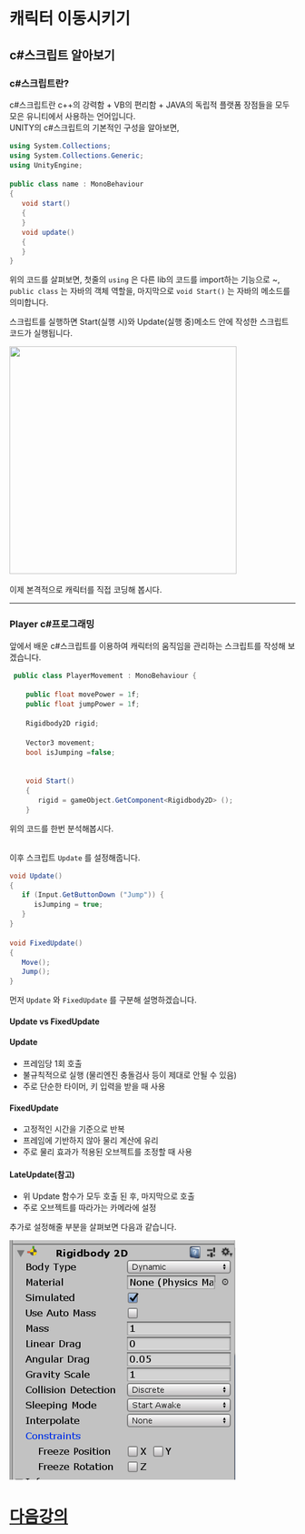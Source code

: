 # 캐릭터 이동시키기

  ## c#스크립트 알아보기
  
  ### c#스크립트란? 
 c#스크립트란 c++의 강력함 + VB의 편리함 + JAVA의 독립적 플랫폼 장점들을 모두 모은 유니티에서 사용하는 언어입니다.    
  UNITY의 c#스크립트의 기본적인 구성을 알아보면,  
   ```c#
   using System.Collections;
   using System.Collections.Generic;
   using UnityEngine;
   
   public class name : MonoBehaviour
   {
      void start()
      {
      }
      void update()
      {
      }
   }
```
  위의 코드를 살펴보면, 첫줄의 `using` 은 다른 lib의 코드를 import하는 기능으로 ~, `public class` 는 자바의 객체 역할을, 마지막으로 `void Start()` 는 자바의 메소드를 의미합니다.
  
  스크립트를 실행하면 Start(실행 시)와 Update(실행 중)메소드 안에 작성한 스크립트 코드가 실행됩니다.
  
<img src = "https://user-images.githubusercontent.com/48755297/87010803-11a57280-c202-11ea-8c04-b529f2e85ef1.PNG" width="400" height="400">

  
  이제 본격적으로 캐릭터를 직접 코딩해 봅시다.  
  
  ***
   ### Player c#프로그래밍
  
   앞에서 배운 c#스크립트를 이용하여 캐릭터의 움직임을 관리하는 스크립트를 작성해 보겠습니다.
   ```c#
    public class PlayerMovement : MonoBehaviour {
    
       public float movePower = 1f;
       public float jumpPower = 1f;
       
       Rigidbody2D rigid;
       
       Vector3 movement;
       bool isJumping =false;
       
       
       void Start()
       {
          rigid = gameObject.GetComponent<Rigidbody2D> ();
       }
```
   위의 코드를 한번 분석해봅시다.
   
   
   <br>이후 스크립트 `Update` 를 설정해줍니다.
   ```c#
   void Update()
   {
      if (Input.GetButtonDown ("Jump")) {
         isJumping = true;
      }
   }
   
   void FixedUpdate()
   {
      Move();
      Jump();
   }
   ```
   
   먼저 `Update` 와 `FixedUpdate` 를 구분해 설명하겠습니다.<br>
   
   #### Update vs FixedUpdate
#### Update  
* 프레임당 1회 호출   
* 불규칙적으로 실행 (물리엔진 충돌검사 등이 제대로 안될 수 있음)  
* 주로 단순한 타이머, 키 입력을 받을 때 사용   

#### FixedUpdate   
* 고정적인 시간을 기준으로 반복   
* 프레임에 기반하지 않아 물리 계산에 유리   
* 주로 물리 효과가 적용된 오브젝트를 조정할 때 사용  
     
#### LateUpdate(참고)
* 위 Update 함수가 모두 호출 된 후, 마지막으로 호출      
* 주로 오브젝트를 따라가는 카메라에 설정 
     
     
     
추가로 설정해줄 부분을 살펴보면 다음과 같습니다.

 ![img](L2img/img1.png)


# [다음강의](L3.md)
